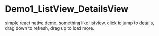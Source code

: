 # Demo1_ListView_DetailsView
simple react native demo, something like listview, click to jump to details, drag down to refresh, drag up to load more.
